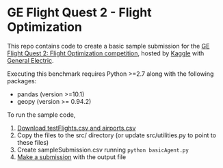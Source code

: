 GE Flight Quest 2 - Flight Optimization
=======================================

This repo contains code to create a basic sample submission for the [GE Flight Quest 2: Flight Optimization competition](https://www.gequest.com/c/flight2/), hosted by [Kaggle](http://www.kaggle.com) with [General Electric](http://www.ge.com/).

Executing this benchmark requires Python >=2.7 along with the following packages:

 - pandas (version >=10.1)
 - geopy (version >= 0.94.2)

To run the sample code,

1. [Download testFlights.csv and airports.csv](https://www.gequest.com/c/flight2/data)
2. Copy the files to the src/ directory (or update src/utilities.py to point to these files)
3. Create sampleSubmission.csv running `python basicAgent.py`
4. [Make a submission](https://www.gequest.com/c/flight2/team/select) with the output file
